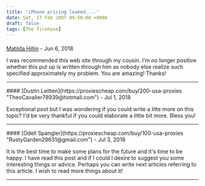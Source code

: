 ```yaml
---
title: 'iPhone pricing leaked....'
date: Sat, 17 Feb 2007 09:50:00 +0000
draft: false
tags: [The firehose]
---
```



#### 
[Matilda Hillin](https://extraproxies.com/buy-proxies/2000-proxy-pack "DominicaPirre53052@hotmail.com") - <time datetime="2018-06-30 07:54:42">Jun 6, 2018</time>

I was recommended this web site through my cousin. I'm no longer positive whether this put up is written through him as nobody else realize such specified approximately my problem. You are amazing! Thanks!
<hr />
#### 
[Dustin Leitten](https://proxiescheap.com/buy/200-usa-proxies "TheoCavalier78939@hotmail.com") - <time datetime="2018-07-02 14:35:48">Jul 1, 2018</time>

Exceptional post but I was wondering if you could write a litte more on this topic? I'd be very thankful if you could elaborate a little bit more. Bless you!
<hr />
#### 
[Odell Spangler](https://proxiescheap.com/buy/100-usa-proxies "RustyGarden29631@gmail.com") - <time datetime="2018-07-25 09:51:22">Jul 3, 2018</time>

It is the best time to make some plans for the future and it's time to be happy. I have read this post and if I could I desire to suggest you some interesting things or advice. Perhaps you can write next articles referring to this article. I wish to read more things about it!
<hr />
